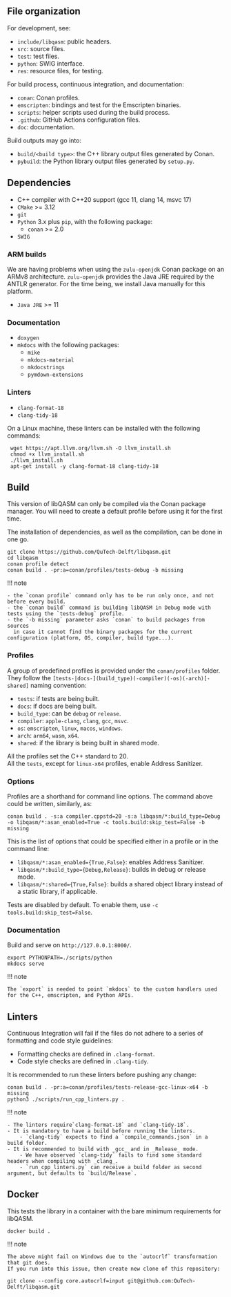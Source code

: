 ## File organization

For development, see:

- `include/libqasm`: public headers.
- `src`: source files.
- `test`: test files.
- `python`: SWIG interface.
- `res`: resource files, for testing.

For build process, continuous integration, and documentation:

- `conan`: Conan profiles.
- `emscripten`: bindings and test for the Emscripten binaries.
- `scripts`: helper scripts used during the build process.
- `.github`: GitHub Actions configuration files.
- `doc`: documentation.

Build outputs may go into:

- `build/<build type>`: the C++ library output files generated by Conan.
- `pybuild`: the Python library output files generated by `setup.py`.

## Dependencies

- C++ compiler with C++20 support (gcc 11, clang 14, msvc 17)
- `CMake` >= 3.12
- `git`
- `Python` 3.x plus `pip`, with the following package:
    - `conan` >= 2.0
- `SWIG`

### ARM builds

We are having problems when using the `zulu-openjdk` Conan package on an ARMv8 architecture.
`zulu-openjdk` provides the Java JRE required by the ANTLR generator.
For the time being, we install Java manually for this platform.

- `Java JRE` >= 11

### Documentation

- `doxygen`
- `mkdocs` with the following packages:
    - `mike` 
    - `mkdocs-material`
    - `mkdocstrings`
    - `pymdown-extensions`

### Linters

- `clang-format-18`
- `clang-tidy-18`

On a Linux machine, these linters can be installed with the following commands:

```shell
 wget https://apt.llvm.org/llvm.sh -O llvm_install.sh
 chmod +x llvm_install.sh
 ./llvm_install.sh
 apt-get install -y clang-format-18 clang-tidy-18
```

## Build

This version of libQASM can only be compiled via the Conan package manager.
You will need to create a default profile before using it for the first time.

The installation of dependencies, as well as the compilation, can be done in one go.

```shell
git clone https://github.com/QuTech-Delft/libqasm.git
cd libqasm
conan profile detect
conan build . -pr:a=conan/profiles/tests-debug -b missing
```

!!! note

    - the `conan profile` command only has to be run only once, and not before every build.
    - the `conan build` command is building libQASM in Debug mode with tests using the `tests-debug` profile.
    - the `-b missing` parameter asks `conan` to build packages from sources
      in case it cannot find the binary packages for the current configuration (platform, OS, compiler, build type...).

### Profiles

A group of predefined profiles is provided under the `conan/profiles` folder.  
They follow the `[tests-|docs-](build_type)(-compiler)(-os)(-arch)[-shared]` naming convention:

- `tests`: if tests are being built.
- `docs`: if docs are being built.
- `build_type`: can be `debug` or `release`.
- `compiler`: `apple-clang`, `clang`, `gcc`, `msvc`.
- `os`: `emscripten`, `linux`, `macos`, `windows`.
- `arch`: `arm64`, `wasm`, `x64`.
- `shared`: if the library is being built in shared mode.

All the profiles set the C++ standard to 20.  
All the `tests`, except for `linux-x64` profiles, enable Address Sanitizer.

### Options

Profiles are a shorthand for command line options. The command above could be written, similarly, as:

```shell
conan build . -s:a compiler.cppstd=20 -s:a libqasm/*:build_type=Debug -o libqasm/*:asan_enabled=True -c tools.build:skip_test=False -b missing
```

This is the list of options that could be specified either in a profile or in the command line:

- `libqasm/*:asan_enabled={True,False}`: enables Address Sanitizer.
- `libqasm/*:build_type={Debug,Release}`: builds in debug or release mode.
- `libqasm/*:shared={True,False}`: builds a shared object library instead of a static library, if applicable.

Tests are disabled by default. To enable them, use `-c tools.build:skip_test=False`.

### Documentation

Build and serve on `http://127.0.0.1:8000/`.

```shell
export PYTHONPATH=./scripts/python
mkdocs serve
```

!!! note

    The `export` is needed to point `mkdocs` to the custom handlers used for the C++, emscripten, and Python APIs.

## Linters

Continuous Integration will fail if the files do not adhere to a series of formatting and code style guidelines:

- Formatting checks are defined in `.clang-format`.
- Code style checks are defined in `.clang-tidy`.

It is recommended to run these linters before pushing any change:

```shell
conan build . -pr:a=conan/profiles/tests-release-gcc-linux-x64 -b missing
python3 ./scripts/run_cpp_linters.py .
```

!!! note

    - The linters require`clang-format-18` and `clang-tidy-18`. 
    - It is mandatory to have a build before running the linters.
        - `clang-tidy` expects to find a `compile_commands.json` in a build folder.
    - It is recommended to build with _gcc_ and in _Release_ mode.
        - We have observed `clang-tidy` fails to find some standard headers when compiling with _clang_.
        - `run_cpp_linters.py` can receive a build folder as second argument, but defaults to `build/Release`.

## Docker

This tests the library in a container with the bare minimum requirements for libQASM.

```shell
docker build .
```

!!! note

    The above might fail on Windows due to the `autocrlf` transformation that git does.
    If you run into this issue, then create new clone of this repository:

```shell
git clone --config core.autocrlf=input git@github.com:QuTech-Delft/libqasm.git
```
